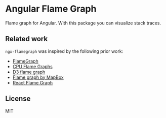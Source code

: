 # Angular Flame Graph

Flame graph for Angular. With this package you can visualize stack traces.

## Related work

`ngx-flamegraph` was inspired by the following prior work:

- [FlameGraph](https://github.com/brendangregg/FlameGraph)
- [CPU Flame Graphs](http://www.brendangregg.com/FlameGraphs/cpuflamegraphs.html)
- [D3 flame graph](https://github.com/spiermar/d3-flame-graph)
- [Flame graph by MapBox](https://github.com/mapbox/flamebearer)
- [React Flame Graph](https://github.com/bvaughn/react-flame-graph)

## License

MIT
